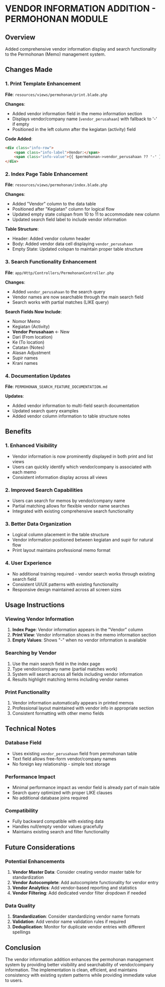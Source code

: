 # VENDOR INFORMATION ADDITION - PERMOHONAN MODULE

## Overview

Added comprehensive vendor information display and search functionality to the Permohonan (Memo) management system.

## Changes Made

### 1. Print Template Enhancement

**File**: `resources/views/permohonan/print.blade.php`

**Changes**:

-   Added vendor information field in the memo information section
-   Displays vendor/company name (`vendor_perusahaan`) with fallback to '-' if empty
-   Positioned in the left column after the kegiatan (activity) field

**Code Added**:

```html
<div class="info-row">
    <span class="info-label">Vendor:</span>
    <span class="info-value">{{ $permohonan->vendor_perusahaan ?? '-' }}</span>
</div>
```

### 2. Index Page Table Enhancement

**File**: `resources/views/permohonan/index.blade.php`

**Changes**:

-   Added "Vendor" column to the data table
-   Positioned after "Kegiatan" column for logical flow
-   Updated empty state colspan from 10 to 11 to accommodate new column
-   Updated search field label to include vendor information

**Table Structure**:

-   Header: Added vendor column header
-   Body: Added vendor data cell displaying `vendor_perusahaan`
-   Empty State: Updated colspan to maintain proper table structure

### 3. Search Functionality Enhancement

**File**: `app/Http/Controllers/PermohonanController.php`

**Changes**:

-   Added `vendor_perusahaan` to the search query
-   Vendor names are now searchable through the main search field
-   Search works with partial matches (LIKE query)

**Search Fields Now Include**:

-   Nomor Memo
-   Kegiatan (Activity)
-   **Vendor Perusahaan** ← New
-   Dari (From location)
-   Ke (To location)
-   Catatan (Notes)
-   Alasan Adjustment
-   Supir names
-   Krani names

### 4. Documentation Updates

**File**: `PERMOHONAN_SEARCH_FEATURE_DOCUMENTATION.md`

**Updates**:

-   Added vendor information to multi-field search documentation
-   Updated search query examples
-   Added vendor column information to table structure notes

## Benefits

### 1. Enhanced Visibility

-   Vendor information is now prominently displayed in both print and list views
-   Users can quickly identify which vendor/company is associated with each memo
-   Consistent information display across all views

### 2. Improved Search Capabilities

-   Users can search for memos by vendor/company name
-   Partial matching allows for flexible vendor name searches
-   Integrated with existing comprehensive search functionality

### 3. Better Data Organization

-   Logical column placement in the table structure
-   Vendor information positioned between kegiatan and supir for natural flow
-   Print layout maintains professional memo format

### 4. User Experience

-   No additional training required - vendor search works through existing search field
-   Consistent UI/UX patterns with existing functionality
-   Responsive design maintained across all screen sizes

## Usage Instructions

### Viewing Vendor Information

1. **Index Page**: Vendor information appears in the "Vendor" column
2. **Print View**: Vendor information shows in the memo information section
3. **Empty Values**: Shows "-" when no vendor information is available

### Searching by Vendor

1. Use the main search field in the index page
2. Type vendor/company name (partial matches work)
3. System will search across all fields including vendor information
4. Results highlight matching terms including vendor names

### Print Functionality

1. Vendor information automatically appears in printed memos
2. Professional layout maintained with vendor info in appropriate section
3. Consistent formatting with other memo fields

## Technical Notes

### Database Field

-   Uses existing `vendor_perusahaan` field from permohonan table
-   Text field allows free-form vendor/company names
-   No foreign key relationship - simple text storage

### Performance Impact

-   Minimal performance impact as vendor field is already part of main table
-   Search query optimized with proper LIKE clauses
-   No additional database joins required

### Compatibility

-   Fully backward compatible with existing data
-   Handles null/empty vendor values gracefully
-   Maintains existing search and filter functionality

## Future Considerations

### Potential Enhancements

1. **Vendor Master Data**: Consider creating vendor master table for standardization
2. **Vendor Autocomplete**: Add autocomplete functionality for vendor entry
3. **Vendor Analytics**: Add vendor-based reporting and statistics
4. **Vendor Filtering**: Add dedicated vendor filter dropdown if needed

### Data Quality

1. **Standardization**: Consider standardizing vendor name formats
2. **Validation**: Add vendor name validation rules if required
3. **Deduplication**: Monitor for duplicate vendor entries with different spellings

## Conclusion

The vendor information addition enhances the permohonan management system by providing better visibility and searchability of vendor/company information. The implementation is clean, efficient, and maintains consistency with existing system patterns while providing immediate value to users.
